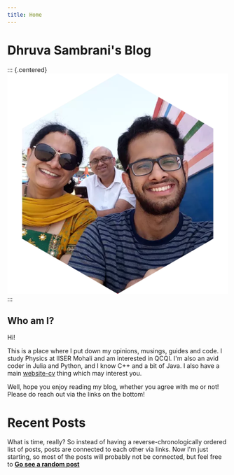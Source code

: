 ```yaml
---
title: Home
---
```


# Dhruva Sambrani's Blog

::: {.centered}
![Me!](assets/images/dp.webp)
:::

## Who am I?

Hi!

This is a place where I put down my opinions, musings, guides and code. I study Physics at IISER Mohali and am interested in QCQI. I'm also an avid coder in Julia and Python, and I know C++ and a bit of Java. I also have a main [website-cv](https://dhruvasambrani.github.io/) thing which may interest you.

Well, hope you enjoy reading my blog, whether you agree with me or not! Please do reach out via the links on the bottom!

# Recent Posts

What is time, really? So instead of having a reverse-chronologically ordered list of posts, posts are connected to each other via links. Now I'm just starting, so most of the posts will probably not be connected, but feel free to **[Go see a random post](./contents.html)**
